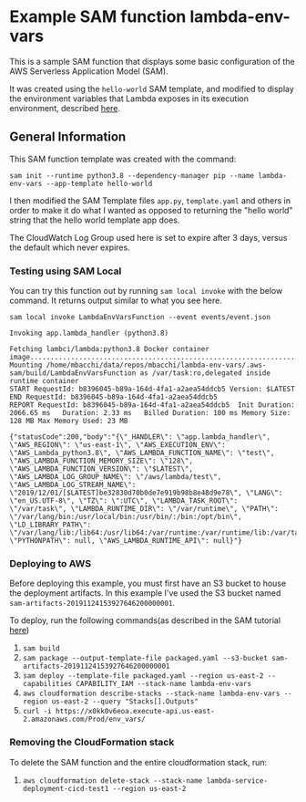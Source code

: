 # Example SAM function lambda-env-vars

This is a sample SAM function that displays some basic configuration of the AWS
Serverless Application Model (SAM).

It was created using the `hello-world` SAM template, and modified to display the
environment variables that Lambda exposes in its execution environment,
described
[here](https://docs.aws.amazon.com/lambda/latest/dg/lambda-environment-variables.html).

## General Information

This SAM function template was created with the command:

```
sam init --runtime python3.8 --dependency-manager pip --name lambda-env-vars --app-template hello-world
```

I then modified the SAM Template files `app.py`, `template.yaml` and others in
order to make it do what I wanted as opposed to returning the "hello world"
string that the hello world template app does.

The CloudWatch Log Group used here is set to expire after 3 days, versus the default which never expires.

### Testing using SAM Local

You can try this function out by running `sam local invoke` with the below command. It returns output similar to what you see here.

```
sam local invoke LambdaEnvVarsFunction --event events/event.json

Invoking app.lambda_handler (python3.8)

Fetching lambci/lambda:python3.8 Docker container image.............................................................................................................................................................................................................................................................
Mounting /home/mbacchi/data/repos/mbacchi/lambda-env-vars/.aws-sam/build/LambdaEnvVarsFunction as /var/task:ro,delegated inside runtime container
START RequestId: b8396045-b89a-164d-4fa1-a2aea54ddcb5 Version: $LATEST
END RequestId: b8396045-b89a-164d-4fa1-a2aea54ddcb5
REPORT RequestId: b8396045-b89a-164d-4fa1-a2aea54ddcb5	Init Duration: 2066.65 ms	Duration: 2.33 ms	Billed Duration: 100 ms	Memory Size: 128 MB	Max Memory Used: 23 MB	

{"statusCode":200,"body":"{\"_HANDLER\": \"app.lambda_handler\", \"AWS_REGION\": \"us-east-1\", \"AWS_EXECUTION_ENV\": \"AWS_Lambda_python3.8\", \"AWS_LAMBDA_FUNCTION_NAME\": \"test\", \"AWS_LAMBDA_FUNCTION_MEMORY_SIZE\": \"128\", \"AWS_LAMBDA_FUNCTION_VERSION\": \"$LATEST\", \"AWS_LAMBDA_LOG_GROUP_NAME\": \"/aws/lambda/test\", \"AWS_LAMBDA_LOG_STREAM_NAME\": \"2019/12/01/[$LATEST]be32830d70b0de7e919b98b8e48d9e78\", \"LANG\": \"en_US.UTF-8\", \"TZ\": \":UTC\", \"LAMBDA_TASK_ROOT\": \"/var/task\", \"LAMBDA_RUNTIME_DIR\": \"/var/runtime\", \"PATH\": \"/var/lang/bin:/usr/local/bin:/usr/bin/:/bin:/opt/bin\", \"LD_LIBRARY_PATH\": \"/var/lang/lib:/lib64:/usr/lib64:/var/runtime:/var/runtime/lib:/var/task:/var/task/lib:/opt/lib\", \"PYTHONPATH\": null, \"AWS_LAMBDA_RUNTIME_API\": null}"}
```

### Deploying to AWS

Before deploying this example, you must first have an S3 bucket to house the deployment artifacts. In this example I've used the S3 bucket named `sam-artifacts-20191124153927646200000001`.

To deploy, run the following commands(as described in the SAM tutorial
[here](https://docs.aws.amazon.com/serverless-application-model/latest/developerguide/serverless-getting-started-hello-world.html))

1. `sam build`
2. `sam package --output-template-file packaged.yaml --s3-bucket sam-artifacts-20191124153927646200000001`
3. `sam deploy --template-file packaged.yaml --region us-east-2 --capabilities CAPABILITY_IAM --stack-name lambda-env-vars`
4. `aws cloudformation describe-stacks --stack-name lambda-env-vars --region us-east-2 --query "Stacks[].Outputs"`
5. `curl -i https://x0kk0v6eoa.execute-api.us-east-2.amazonaws.com/Prod/env_vars/`

### Removing the CloudFormation stack

To delete the SAM function and the entire cloudformation stack, run:

1. `aws cloudformation delete-stack --stack-name lambda-service-deployment-cicd-test1 --region us-east-2`
